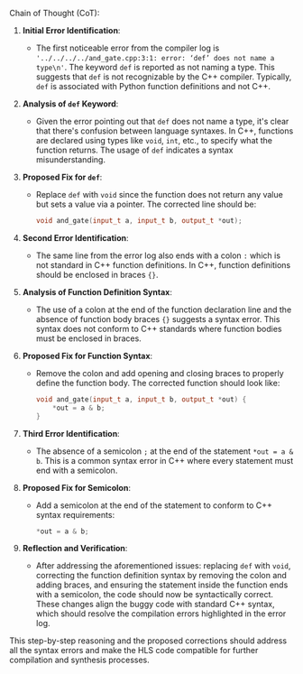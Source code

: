 Chain of Thought (CoT):

1. **Initial Error Identification**:
   - The first noticeable error from the compiler log is `'../../../../and_gate.cpp:3:1: error: ‘def’ does not name a type\n'`. The keyword `def` is reported as not naming a type. This suggests that `def` is not recognizable by the C++ compiler. Typically, `def` is associated with Python function definitions and not C++.

2. **Analysis of `def` Keyword**:
   - Given the error pointing out that `def` does not name a type, it's clear that there's confusion between language syntaxes. In C++, functions are declared using types like `void`, `int`, etc., to specify what the function returns. The usage of `def` indicates a syntax misunderstanding.

3. **Proposed Fix for `def`**:
   - Replace `def` with `void` since the function does not return any value but sets a value via a pointer. The corrected line should be:
     ```cpp
     void and_gate(input_t a, input_t b, output_t *out);
     ```

4. **Second Error Identification**:
   - The same line from the error log also ends with a colon `:` which is not standard in C++ function definitions. In C++, function definitions should be enclosed in braces `{}`.

5. **Analysis of Function Definition Syntax**:
   - The use of a colon at the end of the function declaration line and the absence of function body braces `{}` suggests a syntax error. This syntax does not conform to C++ standards where function bodies must be enclosed in braces.

6. **Proposed Fix for Function Syntax**:
   - Remove the colon and add opening and closing braces to properly define the function body. The corrected function should look like:
     ```cpp
     void and_gate(input_t a, input_t b, output_t *out) {
         *out = a & b;
     }
     ```

7. **Third Error Identification**:
   - The absence of a semicolon `;` at the end of the statement `*out = a & b`. This is a common syntax error in C++ where every statement must end with a semicolon.

8. **Proposed Fix for Semicolon**:
   - Add a semicolon at the end of the statement to conform to C++ syntax requirements:
     ```cpp
     *out = a & b;
     ```

9. **Reflection and Verification**:
   - After addressing the aforementioned issues: replacing `def` with `void`, correcting the function definition syntax by removing the colon and adding braces, and ensuring the statement inside the function ends with a semicolon, the code should now be syntactically correct. These changes align the buggy code with standard C++ syntax, which should resolve the compilation errors highlighted in the error log.

This step-by-step reasoning and the proposed corrections should address all the syntax errors and make the HLS code compatible for further compilation and synthesis processes.